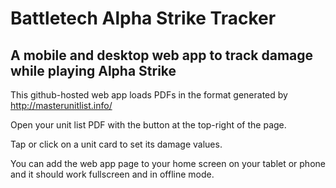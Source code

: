 # Battletech Alpha Strike Tracker

## A mobile and desktop web app to track damage while playing Alpha Strike 

This github-hosted web app loads PDFs in the format generated by http://masterunitlist.info/

Open your unit list PDF with the button at the top-right of the page. 

Tap or click on a unit card to set its damage values.

You can add the web app page to your home screen on your tablet or phone and it should work fullscreen and in offline mode.